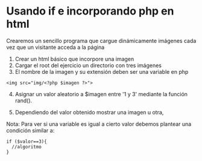 Usando if e incorporando php en html
=========
Crearemos un sencillo programa que cargue dinámicamente imágenes cada vez que un visitante acceda a la página

1. Crear un html básico que incorpore una imagen
2. Cargar el root del ejercicio un directorio con tres imágenes
3. El nombre de la imagen y su extensión deben ser una variable en php
```
<img src="img/<?php $imagen ?>">
````
4.	Asignar  un valor aleatorio a $imagen entre '1 y 3' mediante la función rand(). 

5.	Dependiendo del valor obtenido mostrar una imagen u otra,

Nota:
Para ver si una variable es igual a cierto valor debemos plantear una condición similar a:

````
if ($valor==3){
  //algoritmo
}
````
